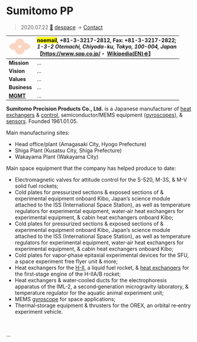 # Sumitomo PP
> 2020.07.22 [🚀](../../index/index.md) [despace](../index.md) → [Contact](../contact.md)

|[![](../f/contact/s/sumitomo_pp_logo1_thumb.webp)](../f/contact/s/sumitomo_pp_logo1.webp)|<mark>noemail</mark>, +81-3-3217-2812, Fax: +81-3-3217-2822;<br> *1-3-2 Otemachi, Chiyoda-ku, Tokyo, 100-004, Japan*<br> 【<https://www.spp.co.jp/>・ [Wikipedia(EN) ⎆](https://en.wikipedia.org/wiki/Sumitomo_Precision_Products)】|
|:--|:--|
|**Mission**|…|
|**Vision**|…|
|**Values**|…|
|**Business**|…|
|**[MGMT](../mgmt.md)**|…|

**Sumitomo Precision Products Co., Ltd.** is a Japanese manufacturer of [heat exchangers](../hp.md) & [control](../tcs.md), semiconductor/MEMS equipment ([gyroscopes](../iu.md)), & [sensors](../sensor.md). Founded 1961.01.05.

Main manufacturing sites:

   - Head office/plant (Amagasaki City, Hyogo Prefecture)
   - Shiga Plant (Kusatsu City, Shiga Prefecture)
   - Wakayama Plant (Wakayama City)

Main space equipment that the company has helped produce to date:

   - Electromagnetic valves for attitude control for the S-520, M-3S, & M-V solid fuel rockets;
   - Cold plates for pressurized sections & exposed sections of & experimental equipment onboard Kibo, Japan’s science module attached to the ISS (International Space Station), as well as temperature regulators for experimental equipment, water‑air heat exchangers for experimental equipment, & cabin heat exchangers onboard Kibo;
   - Cold plates for pressurized sections & exposed sections of & experimental equipment onboard Kibo, Japan’s science module attached to the ISS (International Space Station), as well as temperature regulators for experimental equipment, water‑air heat exchangers for experimental equipment, & cabin heat exchangers onboard Kibo;
   - Cold plates for vapor‑phase epitaxial experimental devices for the SFU, a space experiment free flyer unit & more;
   - Heat exchangers for the [H-II](../h2.md), a liquid fuel rocket, & [heat exchangers](../hp.md) for the first‑stage engine of the H-IIA/B rocket;
   - Heat exchangers & water‑cooled ducts for the electrophoresis apparatus of the IML-2, a second‑generation microgravity laboratory, & temperature regulator for the aquatic animal experiment unit;
   - MEMS [gyroscope](../iu.md) for space applications;
   - Thermal‑storage equipment & thrusters for the OREX, an orbital re‑entry experiment vehicle.

<p style="page-break-after:always"> </p>

…

